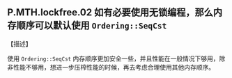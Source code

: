 ## P.MTH.lockfree.02   如有必要使用无锁编程，那么内存顺序可以默认使用 `Ordering::SeqCst`

【描述】

使用 `Ordering::SeqCst` 内存顺序更加安全一些，并且性能在一般情况下够用，除非性能不够用，想进一步压榨性能的时候，再去考虑合理使用其他内存顺序。
